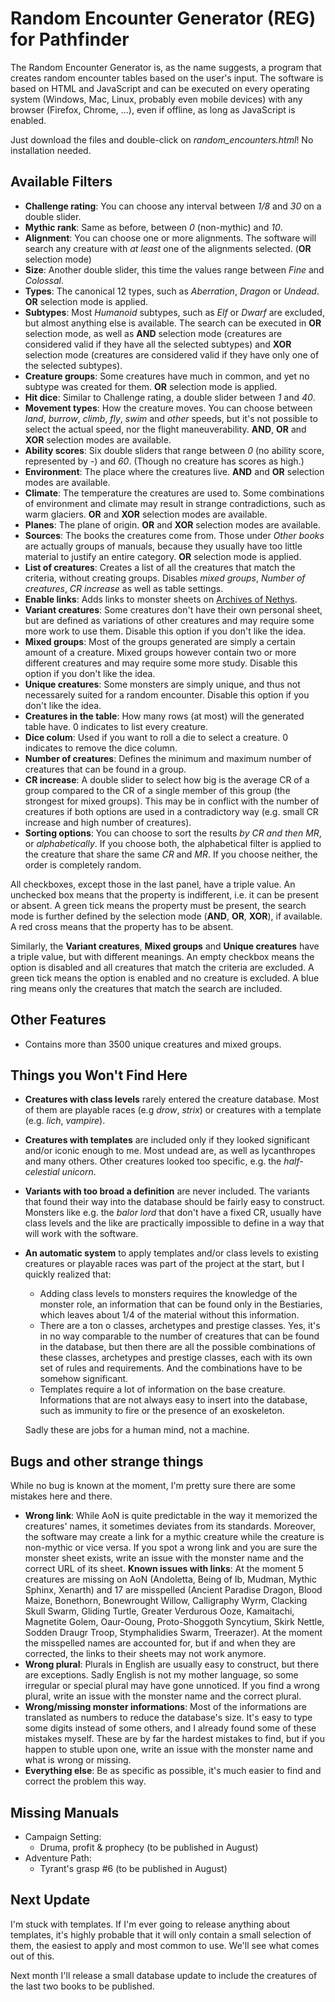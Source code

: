 # Random Encounter Generator (REG) for Pathfinder
The Random Encounter Generator is, as the name suggests, a program that creates random encounter tables based on the user's input. The software is based on HTML and JavaScript and can be executed on every operating system (Windows, Mac, Linux, probably even mobile devices) with any browser (Firefox, Chrome, ...), even if offline, as long as JavaScript is enabled.

Just download the files and double-click on *random_encounters.html*! No installation needed.

## Available Filters
* __Challenge rating__: You can choose any interval between _1/8_ and _30_ on a double slider.
* __Mythic rank__: Same as before, between _0_ (non-mythic) and _10_.
* __Alignment__: You can choose one or more alignments. The software will search any creature with _at least_ one of the alignments selected. (__OR__ selection mode)
* __Size__: Another double slider, this time the values range between _Fine_ and _Colossal_.
* __Types__: The canonical 12 types, such as _Aberration_, _Dragon_ or _Undead_. __OR__ selection mode is applied.
* __Subtypes__: Most _Humanoid_ subtypes, such as _Elf_ or _Dwarf_ are excluded, but almost anything else is available. The search can be executed in __OR__ selection mode, as well as __AND__ selection mode (creatures are considered valid if they have all the selected subtypes) and __XOR__ selection mode (creatures are considered valid if they have only one of the selected subtypes).
* __Creature groups__: Some creatures have much in common, and yet no subtype was created for them. __OR__ selection mode is applied.
* __Hit dice__: Similar to Challenge rating, a double slider between _1_ and _40_.
* __Movement types__: How the creature moves. You can choose between _land_, _burrow_, _climb_, _fly_, _swim_ and _other_ speeds, but it's not possible to select the actual speed, nor the flight maneuverability. __AND__, __OR__ and __XOR__ selection modes are available.
* __Ability scores__: Six double sliders that range between _0_ (no ability score, represented by _-_) and _60_. (Though no creature has scores as high.)
* __Environment__: The place where the creatures live. __AND__ and __OR__ selection modes are available.
* __Climate__: The temperature the creatures are used to. Some combinations of environment and climate may result in strange contradictions, such as warm glaciers. __OR__ and __XOR__ selection modes are available.
* __Planes__: The plane of origin. __OR__ and __XOR__ selection modes are available.
* __Sources__: The books the creatures come from. Those under _Other books_ are actually groups of manuals, because they usually have too little material to justify an entire category. __OR__ selection mode is applied.
* __List of creatures__: Creates a list of all the creatures that match the criteria, without creating groups. Disables _mixed groups_, _Number of creatures_, _CR increase_ as well as table settings.
* __Enable links__: Adds links to monster sheets on [Archives of Nethys](https://www.aonprd.com/).
* __Variant creatures__: Some creatures don't have their own personal sheet, but are defined as variations of other creatures and may require some more work to use them. Disable this option if you don't like the idea.
* __Mixed groups__: Most of the groups generated are simply a certain amount of a creature. Mixed groups however contain two or more different creatures and may require some more study. Disable this option if you don't like the idea.
* __Unique creatures__: Some monsters are simply unique, and thus not necessarely suited for a random encounter. Disable this option if you don't like the idea.
* __Creatures in the table__: How many rows (at most) will the generated table have. 0 indicates to list every creature.
* __Dice colum__: Used if you want to roll a die to select a creature. 0 indicates to remove the dice column.
* __Number of creatures__: Defines the minimum and maximum number of creatures that can be found in a group.
* __CR increase__: A double slider to select how big is the average CR of a group compared to the CR of a single member of this group (the strongest for mixed groups). This may be in conflict with the number of creatures if both options are used in a contradictory way (e.g. small CR increase and high number of creatures).
* __Sorting options__: You can choose to sort the results _by CR and then MR_, or _alphabetically_. If you choose both, the alphabetical filter is applied to the creature that share the same _CR_ and _MR_. If you choose neither, the order is completely random.

All checkboxes, except those in the last panel, have a triple value. An unchecked box means that the property is indifferent, i.e. it can be present or absent. A green tick means the property must be present, the search mode is further defined by the selection mode (__AND__, __OR__, __XOR__), if available. A red cross means that the property has to be absent.

Similarly, the __Variant creatures__, __Mixed groups__ and __Unique creatures__ have a triple value, but with different meanings. An empty checkbox means the option is disabled and all creatures that match the criteria are excluded. A green tick means the option is enabled and no creature is excluded. A blue ring means only the creatures that match the search are included.

## Other Features
* Contains more than 3500 unique creatures and mixed groups.

## Things you Won't Find Here
* __Creatures with class levels__ rarely entered the creature database. Most of them are playable races (e.g _drow_, _strix_) or creatures with a template (e.g. _lich_, _vampire_).
* __Creatures with templates__ are included only if they looked significant and/or iconic enough to me. Most undead are, as well as lycanthropes and many others. Other creatures looked too specific, e.g. the _half-celestial unicorn_.
* __Variants with too broad a definition__ are never included. The variants that found their way into the database should be fairly easy to construct. Monsters like e.g. the _balor lord_ that don't have a fixed CR, usually have class levels and the like are practically impossible to define in a way that will work with the software.
* __An automatic system__ to apply templates and/or class levels to existing creatures or playable races was part of the project at the start, but I quickly realized that:
  * Adding class levels to monsters requires the knowledge of the monster role, an information that can be found only in the Bestiaries, which leaves about 1/4 of the material without this information.
  * There are a ton o classes, archetypes and prestige classes. Yes, it's in no way comparable to the number of creatures that can be found in the database, but then there are all the possible combinations of these classes, archetypes and prestige classes, each with its own set of rules and requirements. And the combinations have to be somehow significant.
  * Templates require a lot of information on the base creature. Informations that are not always easy to insert into the database, such as immunity to fire or the presence of an exoskeleton.

  Sadly these are jobs for a human mind, not a machine.

## Bugs and other strange things
While no bug is known at the moment, I'm pretty sure there are some mistakes here and there.
* __Wrong link__: While AoN is quite predictable in the way it memorized the creatures' names, it sometimes deviates from its standards. Moreover, the software may create a link for a mythic creature while the creature is non-mythic or vice versa. If you spot a wrong link and you are sure the monster sheet exists, write an issue with the monster name and the correct URL of its sheet.
    __Known issues with links__: At the moment 5 creatures are missing on AoN (Andoletta, Being of Ib, Mudman, Mythic Sphinx, Xenarth) and 17 are misspelled (Ancient Paradise Dragon, Blood Maize, Bonethorn, Bonewrought Willow, Calligraphy Wyrm, 
Clacking Skull Swarm, Gliding Turtle, Greater Verdurous Ooze, Kamaitachi, Magnetite Golem, Oaur-Ooung, Proto-Shoggoth Syncytium, Skirk Nettle, Sodden Draugr Troop, Stymphalidies Swarm, Treerazer). At the moment the misspelled names are accounted for, but if and when they are corrected, the links to their sheets may not work anymore.
* __Wrong plural__: Plurals in English are usually easy to construct, but there are exceptions. Sadly English is not my mother language, so some irregular or special plural may have gone unnoticed. If you find a wrong plural, write an issue with the monster name and the correct plural.
* __Wrong/missing monster informations__: Most of the informations are translated as numbers to reduce the database's size. It's easy to type some digits instead of some others, and I already found some of these mistakes myself. These are by far the hardest mistakes to find, but if you happen to stuble upon one, write an issue with the monster name and what is wrong or missing.
* __Everything else__: Be as specific as possible, it's much easier to find and correct the problem this way.

## Missing Manuals
* Campaign Setting:
  * Druma, profit & prophecy (to be published in August)
* Adventure Path:
  * Tyrant's grasp #6 (to be published in August)

## Next Update
I'm stuck with templates. If I'm ever going to release anything about templates, it's highly probable that it will only contain a small selection of them, the easiest to apply and most common to use. We'll see what comes out of this.

Next month I'll release a small database update to include the creatures of the last two books to be published.
